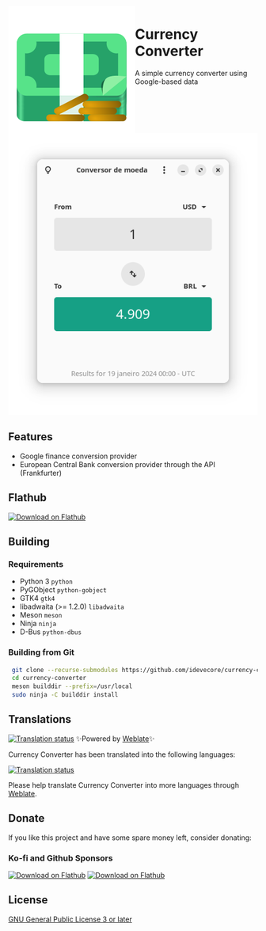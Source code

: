 <img heigth="128" src="data/icons/hicolor/scalable/apps/io.github.idevecore.CurrencyConverter.svg" align="left" />

# Currency Converter

A simple currency converter using Google-based data

![CurrencyConverter](data/screenshots/01.png)

## Features
- Google finance conversion provider
- European Central Bank conversion provider through the API (Frankfurter)

## Flathub
<a href='https://flathub.org/apps/io.github.idevecore.CurrencyConverter'><img width='240' alt='Download on Flathub' src='https://flathub.org/assets/badges/flathub-badge-en.png'/></a>

## Building

###  Requirements
- Python 3 `python` 
- PyGObject `python-gobject` 
- GTK4 `gtk4` 
- libadwaita (>= 1.2.0) `libadwaita`
- Meson `meson` 
- Ninja `ninja` 
- D-Bus `python-dbus`

### Building from Git
```bash 
 git clone --recurse-submodules https://github.com/idevecore/currency-converter.git
 cd currency-converter
 meson builddir --prefix=/usr/local 
 sudo ninja -C builddir install
 ```

## Translations

[![Translation status](https://hosted.weblate.org/widget/currency-converter/svg-badge.svg)](https://hosted.weblate.org/engage/currency-converter/) ✨Powered by [Weblate](https://weblate.org/en/)✨

Currency Converter has been translated into the following languages:

<a href="https://hosted.weblate.org/engage/currency-converter/">
<img src="https://hosted.weblate.org/widget/currency-converter/multi-auto.svg" alt="Translation status" />
</a>

Please help translate Currency Converter into more languages through [Weblate](https://hosted.weblate.org/engage/currency-converter/).


## Donate
If you like this project and have some spare money left, consider donating:

### Ko-fi and Github Sponsors
<a href='https://ko-fi.com/idevecore'><img width='86' alt='Download on Flathub' src='https://storage.ko-fi.com/cdn/nav-logo-stroke.png'/></a>
<a href='https://github.com/sponsors/ideveCore'><img width='60' alt='Download on Flathub' src='https://github.githubassets.com/images/email/sponsors/mona.png'/></a>

## License 
 [GNU General Public License 3 or later](https://www.gnu.org/licenses/gpl-3.0.en.html)
